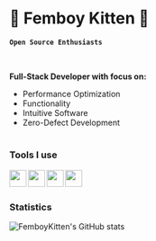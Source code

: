# 🌸 Femboy Kitten 🌸

**`Open Source Enthusiasts`** 

<br />

**Full-Stack Developer with focus on:**

  - Performance Optimization
  - Functionality
  - Intuitive Software
  - Zero-Defect Development

#
### Tools I use

<img align="Left" width="30px" src="https://cdn.jsdelivr.net/gh/devicons/devicon@latest/icons/nixos/nixos-original.svg" />
<img align="Left" width="30px" src="https://cdn.jsdelivr.net/gh/devicons/devicon@latest/icons/bash/bash-original.svg" />
<img align="Left" width="30px" src="https://cdn.jsdelivr.net/gh/devicons/devicon@latest/icons/android/android-plain.svg" />
<img align="Left" width="30px" src="https://cdn.jsdelivr.net/gh/devicons/devicon@latest/icons/github/github-original.svg" />
<br />      

#
### Statistics

![FemboyKitten's GitHub stats](https://github-readme-stats.vercel.app/api?username=FemboyKitten&show_icons=true&theme=nord)
